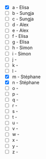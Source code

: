 * [x] a - Elisa 
* [ ] b - Sungja 
* [ ] c - Sungja 
* [ ] d - Alex 
* [ ] e - Alex 
* [ ] f - Elisa 
* [ ] g - Elisa 
* [ ] h - Simon 
* [ ] i - Simon 
* [ ] j - 
* [ ] k - 
* [ ] l - 
* [x] m - Stéphane
* [x] n - Stéphane
* [ ] o - 
* [ ] p - 
* [ ] q - 
* [ ] r - 
* [ ] s - 
* [ ] t - 
* [ ] u - 
* [ ] v - 
* [ ] w - 
* [ ] x - 
* [ ] y - 
* [ ] z -
